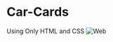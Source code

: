# Car-Cards
Using Only HTML and CSS
![Web](https://user-images.githubusercontent.com/108191553/219675864-e06c69f0-702a-44c2-a776-e011630f4725.png)
